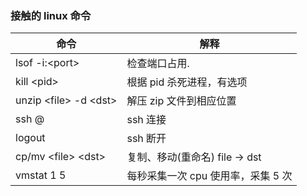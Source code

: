 ### 接触的 linux 命令

| 命令                                       | 解释                               |
| ------------------------------------------ | ---------------------------------- |
| lsof -i:\<port\>                           | 检查端口占用.                      |
| kill \<pid\>                               | 根据 pid 杀死进程，有选项          |
| unzip \<file\> -d \<dst\>                  | 解压 zip 文件到相应位置            |
| ssh <username>@<IP address or domain name> | ssh 连接                           |
| logout                                     | ssh 断开                           |
| cp/mv \<file\> \<dst\>                     | 复制、移动(重命名) file -> dst     |
| vmstat 1 5                                 | 每秒采集一次 cpu 使用率，采集 5 次 |
